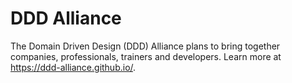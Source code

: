 # DDD Alliance
The Domain Driven Design (DDD) Alliance plans to bring together companies, professionals, trainers and developers.
Learn more at https://ddd-alliance.github.io/.

